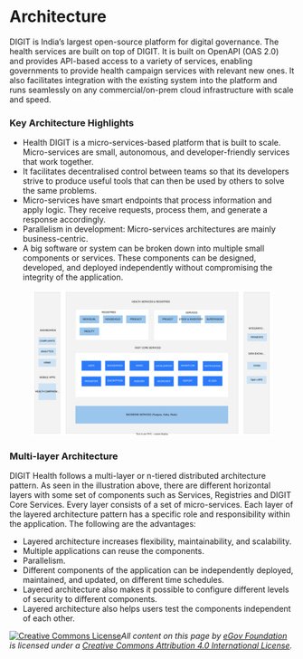 # Architecture

DIGIT is India’s largest open-source platform for digital governance. The health services are built on top of DIGIT. It is built on OpenAPI (OAS 2.0) and provides API-based access to a variety of services, enabling governments to provide health campaign services with relevant new ones. It also facilitates integration with the existing system into the platform and runs seamlessly on any commercial/on-prem cloud infrastructure with scale and speed.

### Key Architecture Highlights <a href="#key-architecture-highlights" id="key-architecture-highlights"></a>

* Health DIGIT is a micro-services-based platform that is built to scale. Micro-services are small, autonomous, and developer-friendly services that work together.
* It facilitates decentralised control between teams so that its developers strive to produce useful tools that can then be used by others to solve the same problems.
* Micro-services have smart endpoints that process information and apply logic. They receive requests, process them, and generate a response accordingly.
* Parallelism in development: Micro-services architectures are mainly business-centric.
* A big software or system can be broken down into multiple small components or services. These components can be designed, developed, and deployed independently without compromising the integrity of the application.

<figure><img src="../.gitbook/assets/health-architecture-3.svg" alt=""><figcaption></figcaption></figure>

### Multi-layer Architecture

DIGIT Health follows a multi-layer or n-tiered distributed architecture pattern. As seen in the illustration above, there are different horizontal layers with some set of components such as Services, Registries and DIGIT Core Services. Every layer consists of a set of micro-services. Each layer of the layered architecture pattern has a specific role and responsibility within the application. The following are the advantages:

* Layered architecture increases flexibility, maintainability, and scalability.
* Multiple applications can reuse the components.
* Parallelism.
* Different components of the application can be independently deployed, maintained, and updated, on different time schedules.
* Layered architecture also makes it possible to configure different levels of security to different components.
* Layered architecture also helps users test the components independent of each other.

[![Creative Commons License](https://i.creativecommons.org/l/by/4.0/80x15.png)_​_](http://creativecommons.org/licenses/by/4.0/)_All content on this page by_ [_eGov Foundation_](https://egov.org.in/) _is licensed under a_ [_Creative Commons Attribution 4.0 International License_](http://creativecommons.org/licenses/by/4.0/)_._
